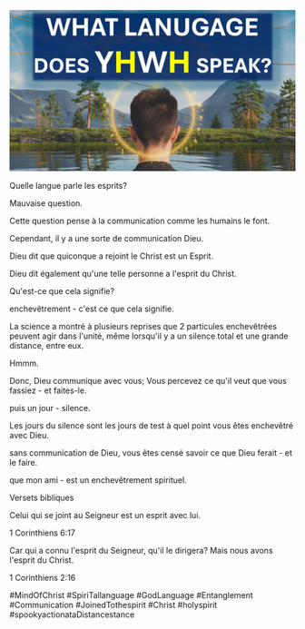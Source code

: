 ![Video cover image](../cover.jpg)

Quelle langue parle les esprits?

Mauvaise question.

Cette question pense à la communication comme les humains le font.

Cependant, il y a une sorte de communication Dieu.

Dieu dit que quiconque a rejoint le Christ est un Esprit.

Dieu dit également qu'une telle personne a l'esprit du Christ.

Qu'est-ce que cela signifie?

enchevêtrement - c'est ce que cela signifie.

La science a montré à plusieurs reprises que 2 particules enchevêtrées peuvent agir dans l'unité, même lorsqu'il y a un silence total et une grande distance, entre eux.

Hmmm.

Donc, Dieu communique avec vous; Vous percevez ce qu'il veut que vous fassiez - et faites-le.

puis un jour - silence.

Les jours du silence sont les jours de test à quel point vous êtes enchevêtré avec Dieu.

sans communication de Dieu, vous êtes censé savoir ce que Dieu ferait - et le faire.

que mon ami - est un enchevêtrement spirituel.

Versets bibliques

Celui qui se joint au Seigneur est un esprit avec lui.

1 Corinthiens 6:17

Car qui a connu l'esprit du Seigneur, qu'il le dirigera? Mais nous avons l'esprit du Christ.

1 Corinthiens 2:16

#MindOfChrist #SpiriTallanguage #GodLanguage #Entanglement #Communication #JoinedTothespirit #Christ #holyspirit #spookyactionataDistancestance